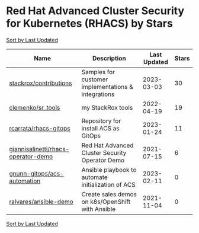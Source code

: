 # Red Hat Advanced Cluster Security for Kubernetes (RHACS) by Stars

[Sort by Last Updated](Red%20Hat%20Advanced%20Cluster%20Security%20for%20Kubernetes%20%28RHACS%29.Last%20Updated.md)

Name | Description | Last Updated | Stars 
--- | --- | --- | --- 
[stackrox/contributions](https://github.com/stackrox/contributions) | Samples for customer implementations & integrations | 2023-03-03 | 30 
[clemenko/sr_tools](https://github.com/clemenko/sr_tools) | my StackRox tools | 2022-04-19 | 19 
[rcarrata/rhacs-gitops](https://github.com/rcarrata/rhacs-gitops) | Repository for install ACS as GitOps | 2023-01-24 | 11 
[giannisalinetti/rhacs-operator-demo](https://github.com/giannisalinetti/rhacs-operator-demo) | Red Hat Advanced Cluster Security Operator Demo | 2021-07-15 | 6 
[gnunn-gitops/acs-automation](https://github.com/gnunn-gitops/acs-automation) | Ansible playbook to automate initialization of ACS | 2023-02-11 | 0 
[ralvares/ansible-demo](https://github.com/ralvares/rhacs-demo) | Create sales demos on k8s/OpenShift with Ansible | 2021-11-04 | 0 

[Sort by Last Updated](Red%20Hat%20Advanced%20Cluster%20Security%20for%20Kubernetes%20%28RHACS%29.Last%20Updated.md)